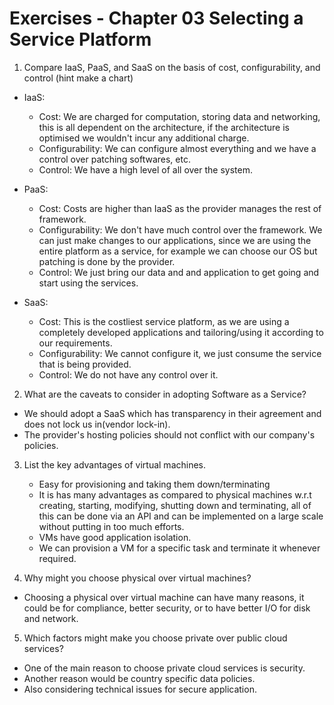 # Exercises - Chapter 03 Selecting a Service Platform

1. Compare IaaS, PaaS, and SaaS on the basis of cost, configurability, and control (hint make a chart)

* IaaS:
    * Cost: We are charged for computation, storing data and networking, this is all dependent on the architecture, if the architecture is optimised we wouldn't incur any additional charge.
    * Configurability: We can configure almost everything and we have a control over patching softwares, etc.
    * Control: We have a high level of all over the system.

* PaaS:
    * Cost: Costs are higher than IaaS as the provider manages the rest of framework.
    * Configurability: We don't have much control over the framework. We can just make changes to our applications, since we are using the entire platform as a service, for example we can choose our OS but patching is done by the provider.
    * Control: We just bring our data and and application to get going and start using the services.

* SaaS:
    * Cost: This is the costliest service platform, as we are using a completely developed applications and tailoring/using it according to our requirements.
    * Configurability: We cannot configure it, we just consume the service that is being provided.
    * Control: We do not have any control over it.

2. What are the caveats to consider in adopting Software as a Service?
* We should adopt a SaaS which has transparency in their agreement and does not lock us in(vendor lock-in).
* The provider's hosting policies should not conflict with our company's policies.


3. List the key advantages of virtual machines.
    * Easy for provisioning and taking them down/terminating
    * It is has many advantages as compared to physical machines w.r.t creating, starting, modifying, shutting down and terminating, all of this can be done via an API and can be implemented on a large scale without putting in too much efforts.
    * VMs have good application isolation.
    * We can provision a VM for a specific task and terminate it whenever required.



4. Why might you choose physical over virtual machines?
* Choosing a physical over virtual machine can have many reasons, it could be for compliance, better security, or to have better I/O for disk and network.



5. Which factors might make you choose private over public cloud services?
* One of the main reason to choose private cloud services is security.
* Another reason would be country specific data policies.
* Also considering technical issues for secure application.
